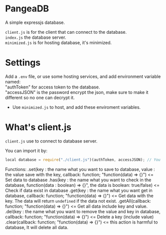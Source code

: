 # PangeaDB
 A simple expressjs database.

`client.js` is for the client that can connect to the database.\
`index.js` the database server.\
`minimized.js` is for hosting database, it's minimized.

# Settings
Add a `.env` file, or use some hosting services, and add environment variable named:\
"authToken" for access token to the database.\
"accessJSON" is the password encrypt the json, make sure to make it different so no one can decrypt it.

- Use `minimized.js` to host, and add these enviroment variables.

# What's client.js
`client.js` use to connect to database server.

You can import it by:
```js
local database = require("./client.js")(authToken, accessJSON); // You can change the name like how you name it.
```

Functions:
.set(key : the name what you want to save to database, value : the value save with the key, callback: function; "function(data) => {}") <= Set data to database
.has(key : the name what you want to check in the database, function(data : boolean) => {}", the data is boolean: true/false) <= Check if data exist in database
.get(key : the name what you want get in database, callback: function; "function(data) => {}") <= Get data with the key. The data will return `undefined` if the data not exist.
.getAll(callback: function; "function(data) => {}") <= Get all data include key and value.
.del(key : the name what you want to remove the value and key in database, callback: function; "function(data) => {}") <= Delete a key (include value)
.clear(callback: function; "function(data) => {}") <= this action is harmful to database, It will delete all data.

